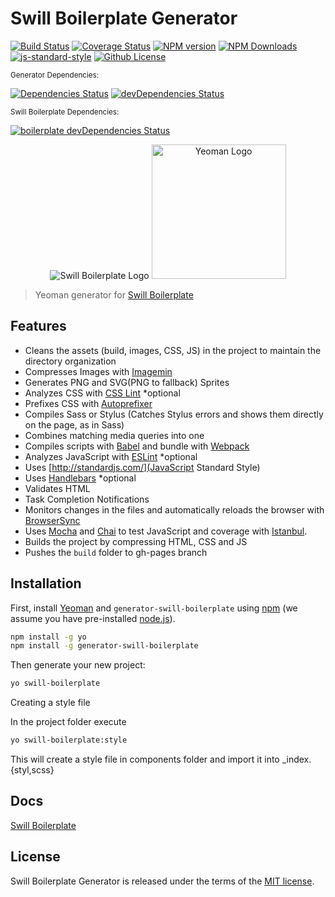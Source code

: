 # Swill Boilerplate Generator

[![Build Status](https://travis-ci.org/tiagoporto/generator-swill-boilerplate.svg)](https://travis-ci.org/tiagoporto/generator-swill-boilerplate)
[![Coverage Status](https://img.shields.io/coveralls/tiagoporto/generator-swill-boilerplate.svg)](https://coveralls.io/github/tiagoporto/generator-swill-boilerplate)
[![NPM version](https://badge.fury.io/js/generator-swill-boilerplate.svg)][npm-swill-gen]
[![NPM Downloads](https://img.shields.io/npm/dt/generator-swill-boilerplate.svg)][npm-swill-gen]
[![js-standard-style](https://img.shields.io/badge/code%20style-standard-brightgreen.svg)](http://standardjs.com)
[![Github License](https://img.shields.io/github/license/tiagoporto/generator-swill-boilerplate.svg)](https://raw.githubusercontent.com/tiagoporto/generator-swill-boilerplate/master/LICENSE)

<small>Generator Dependencies:</small>

[![Dependencies Status](https://david-dm.org/tiagoporto/generator-swill-boilerplate.svg)](https://david-dm.org/tiagoporto/generator-swill-boilerplate)
 [![devDependencies Status](https://david-dm.org/tiagoporto/generator-swill-boilerplate/dev-status.svg)](https://david-dm.org/tiagoporto/generator-swill-boilerplate?type=dev)

<small>Swill Boilerplate Dependencies:</small>

[![boilerplate devDependencies Status](https://david-dm.org/tiagoporto/swillboilerplate.rocks/dev-status.svg)](https://david-dm.org/tiagoporto/swillboilerplate.rocks?type=dev)

<p align="center">
  <img src="http://tiagoporto.github.io/swillboilerplate.rocks/img/logos/logo.png" alt="Swill Boilerplate Logo">
  <img src="https://nerdsondotcom.files.wordpress.com/2013/03/yeoman-logo.png" alt="Yeoman Logo" height="215">
</p>

> Yeoman generator for [Swill Boilerplate][swill-website]


## Features

* Cleans the assets (build, images, CSS, JS) in the project to maintain the directory organization
* Compresses Images with [Imagemin](https://github.com/imagemin/imagemin)
* Generates PNG and SVG(PNG to fallback) Sprites
* Analyzes CSS with [CSS Lint](http://csslint.net) *optional
* Prefixes CSS with [Autoprefixer](https://github.com/postcss/autoprefixer)
* Compiles Sass or Stylus (Catches Stylus errors and shows them directly on the page, as in Sass)
* Combines matching media queries into one
* Compiles scripts with [Babel](https://babeljs.io) and bundle with [Webpack](https://webpack.js.org)
* Analyzes JavaScript with [ESLint](https://eslint.org) *optional
* Uses [http://standardjs.com/](JavaScript Standard Style)
* Uses [Handlebars](http://handlebarsjs.com) *optional
* Validates HTML
* Task Completion Notifications
* Monitors changes in the files and automatically reloads the browser with [BrowserSync](https://www.browsersync.io)
* Uses [Mocha](https://mochajs.org/) and [Chai](http://chaijs.com/) to test JavaScript and coverage with [Istanbul](https://istanbul.js.org/).
* Builds the project by compressing HTML, CSS and JS
* Pushes the `build` folder to gh-pages branch

## Installation

First, install [Yeoman](http://yeoman.io) and `generator-swill-boilerplate` using [npm](https://www.npmjs.com/) (we assume you have pre-installed [node.js](https://nodejs.org/)).

```bash
npm install -g yo
npm install -g generator-swill-boilerplate
```

Then generate your new project:

```bash
yo swill-boilerplate
```

Creating a style file

In the project folder execute
```bash
yo swill-boilerplate:style
```

This will create a style file in components folder and import it into _index.{styl,scss}


## Docs

[Swill Boilerplate][swill-website]

## License

Swill Boilerplate Generator is released under the terms of the [MIT license](https://github.com/tiagoporto/generator-swill-boilerplate/blob/master/LICENSE).



[swill-website]: http://swillboilerplate.rocks
[npm-swill-gen]: https://www.npmjs.com/package/generator-swill-boilerplate
